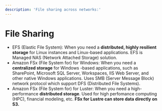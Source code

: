 ```yaml
---
description: 'File sharing across networks:'
---
```


# File Sharing

* EFS (Elastic File System): When you need a **distributed, highly resilient storage** for Linux instances and Linux-based applications. EFS is Managed NAS (Network Attached Storage) solution.
* Amazon FSx (File System for) for Windows: When you need a **centralized storage** for Windows -based applications, such as SharePoint, Microsoft SQL Server, Workspaces, IIS Web Server, and other native Windows applications. Uses SMB (Server Message Block) network protocol which support DFS (Distributed File Systems).
* Amazon FSx (File System for) for Luster: When you need a high-performance **distributed storage**. Used for high perfomance computing (HPC), financial modeling, etc. **FSx for Lustre can store data directly on S3.**
